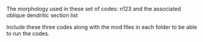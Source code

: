 The morphology used in these set of codes: n123 and the associated oblique dendritic section list

Include these three codes along with the mod files in each folder to be able to run the codes.